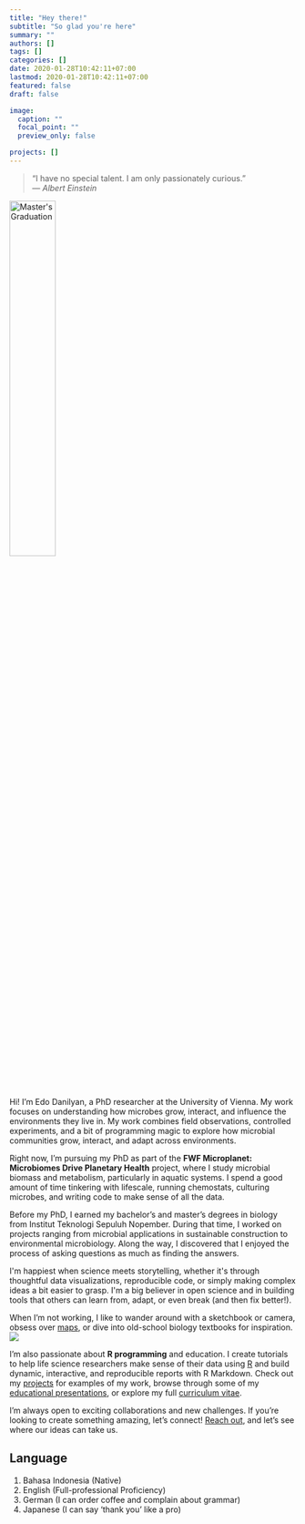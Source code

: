 ```yaml
---
title: "Hey there!"
subtitle: "So glad you're here"
summary: ""
authors: []
tags: []
categories: []
date: 2020-01-28T10:42:11+07:00
lastmod: 2020-01-28T10:42:11+07:00
featured: false
draft: false

image:
  caption: ""
  focal_point: ""
  preview_only: false

projects: []
---
```


> “I have no special talent. I am only passionately curious.”  
> — *Albert Einstein*

<img class="special-img-class" style="width:40%" src="/aboutme.jpeg" alt="Master's Graduation" />

Hi! I’m Edo Danilyan, a PhD researcher at the University of Vienna. My work focuses on understanding how microbes grow, interact, and influence the environments they live in. My work combines field observations, controlled experiments, and a bit of programming magic to explore how microbial communities grow, interact, and adapt across environments.

Right now, I’m pursuing my PhD as part of the **FWF Microplanet: Microbiomes Drive Planetary Health** project, where I study microbial biomass and metabolism, particularly in aquatic systems. I spend a good amount of time tinkering with lifescale, running chemostats, culturing microbes, and writing code to make sense of all the data.

Before my PhD, I earned my bachelor’s and master’s degrees in biology from Institut Teknologi Sepuluh Nopember. During that time, I worked on projects ranging from microbial applications in sustainable construction to environmental microbiology. Along the way, I discovered that I enjoyed the process of asking questions as much as finding the answers.

I'm happiest when science meets storytelling, whether it's through thoughtful data visualizations, reproducible code, or simply making complex ideas a bit easier to grasp. I'm a big believer in open science and in building tools that others can learn from, adapt, or even break (and then fix better!).

When I’m not working, I like to wander around with a sketchbook or camera, obsess over [maps](/post/portofolio/#subparagraph3), or dive into old-school biology textbooks for inspiration.
![](/java_pops.png '') 

I’m also passionate about **R programming** and education. I create tutorials to help life science researchers make sense of their data using [R](https://github.com/danilyanedo7/biocomp) and build dynamic, interactive, and reproducible reports with R Markdown. Check out my [projects](/#projects) for examples of my work, browse through some of my [educational presentations](https://edodanilyan.com/post/dashboard_collection/), or explore my full [curriculum vitae](https://edodanilyan.com/uploads/resume.pdf).  

I’m always open to exciting collaborations and new challenges. If you’re looking to create something amazing, let’s connect! [Reach out](https://edodanilyan.com/#contact), and let’s see where our ideas can take us.  

## Language
1. Bahasa Indonesia (Native)
2. English (Full-professional Proficiency)
3. German (I can order coffee and complain about grammar)
4. Japanese (I can say ‘thank you’ like a pro)
